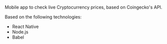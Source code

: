 Mobile app to check live Cryptocurrency prices, based on Coingecko's API.

Based on the following technologies:
- React Native
- Node.js
- Babel
